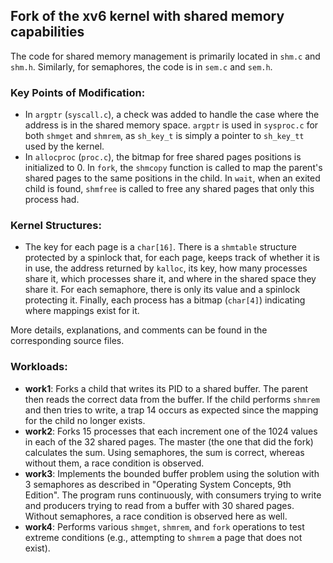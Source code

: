 ## Fork of the xv6 kernel with shared memory capabilities

The code for shared memory management is primarily located in `shm.c` and `shm.h`. Similarly, for semaphores, the code is in `sem.c` and `sem.h`.

### Key Points of Modification:
- In `argptr` (`syscall.c`), a check was added to handle the case where the address is in the shared memory space. `argptr` is used in `sysproc.c` for both `shmget` and `shmrem`, as `sh_key_t` is simply a pointer to `sh_key_tt` used by the kernel.
- In `allocproc` (`proc.c`), the bitmap for free shared pages positions is initialized to 0. In `fork`, the `shmcopy` function is called to map the parent's shared pages to the same positions in the child. In `wait`, when an exited child is found, `shmfree` is called to free any shared pages that only this process had.

### Kernel Structures:
- The key for each page is a `char[16]`. There is a `shmtable` structure protected by a spinlock that, for each page, keeps track of whether it is in use, the address returned by `kalloc`, its key, how many processes share it, which processes share it, and where in the shared space they share it. For each semaphore, there is only its value and a spinlock protecting it. Finally, each process has a bitmap (`char[4]`) indicating where mappings exist for it.

More details, explanations, and comments can be found in the corresponding source files.

### Workloads:
- **work1**:
  Forks a child that writes its PID to a shared buffer. The parent then reads the correct data from the buffer. If the child performs `shmrem` and then tries to write, a trap 14 occurs as expected since the mapping for the child no longer exists.
- **work2**:
  Forks 15 processes that each increment one of the 1024 values in each of the 32 shared pages. The master (the one that did the fork) calculates the sum. Using semaphores, the sum is correct, whereas without them, a race condition is observed.
- **work3**:
  Implements the bounded buffer problem using the solution with 3 semaphores as described in "Operating System Concepts, 9th Edition". The program runs continuously, with consumers trying to write and producers trying to read from a buffer with 30 shared pages. Without semaphores, a race condition is observed here as well.
- **work4**:
  Performs various `shmget`, `shmrem`, and `fork` operations to test extreme conditions (e.g., attempting to `shmrem` a page that does not exist).
